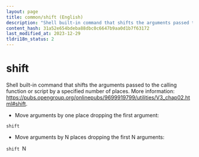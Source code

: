 ```yaml
---
layout: page
title: common/shift (English)
description: "Shell built-in command that shifts the arguments passed to the calling function or script by a specified number of places."
content_hash: 31a52e654bdeba88dbc0c6647b9aa0d1b7f63172
last_modified_at: 2023-12-29
tldri18n_status: 2
---
```

# shift

Shell built-in command that shifts the arguments passed to the calling function or script by a specified number of places.
More information: <https://pubs.opengroup.org/onlinepubs/9699919799/utilities/V3_chap02.html#shift>.

- Move arguments by one place dropping the first argument:

`shift`

- Move arguments by N places dropping the first N arguments:

`shift `<span class="tldr-var badge badge-pill bg-dark-lm bg-white-dm text-white-lm text-dark-dm font-weight-bold">N</span>
